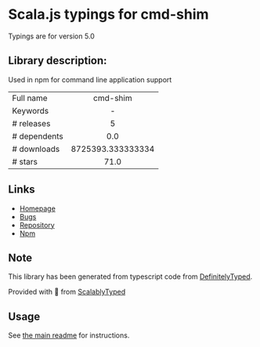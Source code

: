 
# Scala.js typings for cmd-shim

Typings are for version 5.0

## Library description:
Used in npm for command line application support

|                    |                 |
| ------------------ | :-------------: |
| Full name          | cmd-shim |
| Keywords           | - |
| # releases         | 5 |
| # dependents       | 0.0 |
| # downloads        | 8725393.333333334 |
| # stars            | 71.0 |

## Links
- [Homepage](https://github.com/npm/cmd-shim#readme)
- [Bugs](https://github.com/npm/cmd-shim/issues)
- [Repository](https://github.com/npm/cmd-shim)
- [Npm](https://www.npmjs.com/package/cmd-shim)
    


## Note
This library has been generated from typescript code from [DefinitelyTyped](https://definitelytyped.org).

Provided with :purple_heart: from [ScalablyTyped](https://github.com/oyvindberg/ScalablyTyped)

## Usage
See [the main readme](../../readme.md) for instructions.


